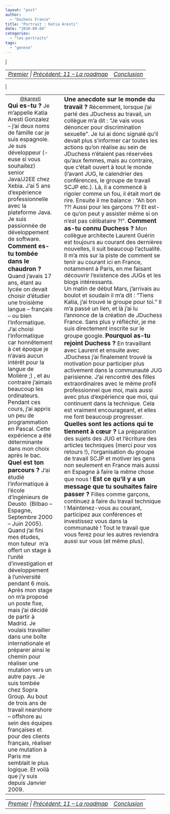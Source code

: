 ```yaml
---
layout: "post"
author: 
  - "Duchess France"
title: "Portrait : Katia Aresti"
date: "2010-09-04"
categories: 
  - "les-portraits"
tags: 
  - "genese"
---
```


| <table border="0" width="100%"><tbody><tr><td style="font-size: 110%; font-style: italic; text-align: left;"><a href="http://www.duchess-france.org/rencontre-a-devoxx/">Premier</a> | <a href="http://www.duchess-france.org/la-roadmap/">Précédent: 11 – La roadmap</a></td><td style="font-size: 110%; font-style: italic; text-align: right;"><a href="http://www.duchess-france.org/a-bientot/">Conclusion</a></td></tr></tbody></table> |

<table border="0" width="100%"><tbody><tr><td valign="top" width="33%"><div style="margin-right: 10px;"><div style="margin: 0; padding: 0; text-align: center;"><a title="@karesti" href="http://twitter.com/karesti" target="_blank">@karesti</a></div><span style="font-size: 120%; font-weight: bold;">Qui es-tu ? </span><span style="font-size: 110%;">Je m’appelle Katia Aresti Gonzalez – j’ai deux noms de famille car je suis espagnole. Je suis développeur (-euse si vous souhaitez) senior Java/J2EE chez Xebia. J’ai 5 ans d’expérience professionnelle avec la plateforme Java. Je suis passionnée de développement de software.</span> <span style="font-size: 120%; font-weight: bold;">Comment es-tu tombée dans le chaudron ? </span><span style="font-size: 110%;">Quand j’avais 17 ans, étant au lycée on devait choisir d’étudier une troisième langue – français – ou bien l’informatique. J’ai choisi l’informatique car honnêtement à cet époque je n’avais aucun intérêt pour la langue de Molière ;)&nbsp;, et au contraire j’aimais beaucoup les ordinateurs. Pendant ces cours, j’ai appris un peu de programmation en Pascal. Cette expérience a été déterminante dans mon choix après le bac. </span><span style="font-size: 120%; font-weight: bold;">Quel est ton parcours ? </span><span style="font-size: 110%;">J’ai étudié l’informatique à l’école d’ingénieurs de Deusto&nbsp; (Bilbao – Espagne, Septembre 2000 – Juin 2005).</span> <span style="font-size: 110%;">Quand j’ai fini mes études, mon tuteur&nbsp; m’a offert un stage à l’unité d’investigation et développement à l’université pendant 6 mois. Après mon stage on m’a proposé un poste fixe, mais j’ai décidé de partir à Madrid. Je voulais travailler dans une boîte internationale et préparer ainsi le chemin pour réaliser une mutation vers un autre pays. </span><span style="font-size: 110%;">Je suis tombée chez Sopra Group. Au bout de trois ans de travail nearshore – offshore au sein des équipes françaises et pour des clients français, réaliser une mutation à Paris me semblait le plus logique. Et voilà que j’y suis depuis Janvier 2009.</span><div></div></div></td><td valign="top" width="66%"><div style="margin-left: 10px;"><span style="font-size: 120%; font-weight: bold;">Une anecdote sur le monde du travail ? </span><span style="font-size: 110%;">Récemment, lorsque j’ai parlé des JDuchess au travail, un collègue m’a dit : “Je vais vous dénoncer pour discrimination sexuelle”. Je lui ai donc signalé qu’il devait plus s’informer car toutes les actions qu’on réalise au sein de JDuchess n’étaient pas réservées qu’aux femmes, mais au contraire, que c’était ouvert à tout le monde (l’avant JUG, le calendrier des conférences, le groupe de travail SCJP etc.). Là, il a commencé à rigoler comme un fou, il était mort de rire. Ensuite il me balance : “Ah bon ??! Aussi pour les garçons ?? Et est-ce qu’on peut y assister même si on n’est pas célibataire ?!”. </span><span style="font-size: 120%; font-weight: bold;">Comment as-tu connu Duchess ? </span><span style="font-size: 110%;">Mon collègue architecte Laurent Guérin est toujours au courant des dernières nouvelles, il suit beaucoup l’actualité. Il m’a mis sur la piste de comment se tenir au courant ici en France, notamment à Paris, en me faisant découvrir l’existence des JUGs et les blogs intéressants.</span></div><div style="margin-left: 10px;"><span style="font-size: 110%;">Un matin de début Mars, j’arrivais au boulot et soudain il m’a dit : “Tiens Katia, j’ai trouvé le groupe pour toi.” Il m’a passé un lien, et là j’ai lu l’annonce de la création de JDuchess France. Sans plus y réfléchir, je me suis directement inscrite sur le groupe google.</span> <span style="font-size: 120%; font-weight: bold;">Pourquoi as-tu rejoint Duchess ? </span><span style="font-size: 110%;">En travaillant&nbsp; avec Laurent et ensuite avec JDuchess j’ai finalement trouvé la motivation pour participer plus activement dans la communauté JUG parisienne. J’ai rencontré des filles extraordinaires avec le même profil professionnel que moi, mais aussi avec plus d’expérience que moi, qui continuent dans la technique. Cela est vraiment encourageant, et elles me font beaucoup progresser. </span><span style="font-size: 120%; font-weight: bold;">Quelles sont les actions qui te tiennent à cœur ? </span><span style="font-size: 110%;">La préparation des sujets des JUG et l’écriture des articles techniques (merci pour vos retours !), l’organisation du groupe de travail SCJP et motiver les gens non seulement en France mais aussi en Espagne à faire la même chose que nous !</span> <span style="font-size: 120%; font-weight: bold;">Est ce qu’il y a un message que tu souhaites faire passer ? </span><span style="font-size: 110%;">Filles comme garçons, continuez à faire du travail technique ! Maintenez-vous au courant, participez aux conférences et investissez vous dans la communauté ! Tout le travail que vous ferez pour les autres reviendra aussi sur vous (et même plus).</span></div></td></tr></tbody></table>

<table border="0" width="100%"><tbody><tr><td style="font-size: 110%; font-style: italic; text-align: left;"><a href="http://www.duchess-france.org/rencontre-a-devoxx/">Premier</a> | <a href="http://www.duchess-france.org/la-roadmap/">Précédent: 11 – La roadmap</a></td><td style="font-size: 110%; font-style: italic; text-align: right;"><a href="http://www.duchess-france.org/a-bientot/">Conclusion</a></td></tr></tbody></table>
